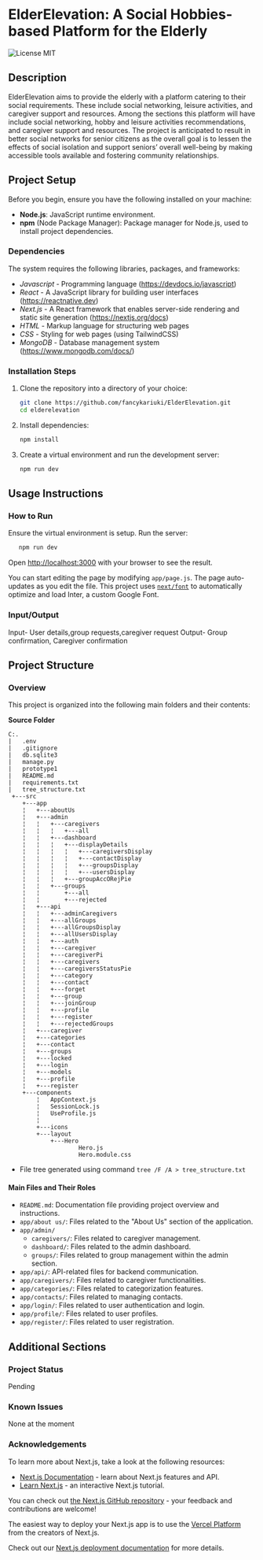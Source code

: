 # ElderElevation: A Social Hobbies-based Platform for the Elderly

![License MIT](https://img.shields.io/badge/License-MIT-blue.svg)



## Description
ElderElevation aims to provide the elderly with a platform catering to their social requirements. These include social networking, leisure activities, and caregiver support and resources. Among the sections this platform will have include social networking, hobby and leisure activities recommendations, and caregiver support and resources. The project is anticipated to result in better social networks for senior citizens as the overall goal is to lessen the effects of social isolation and support seniors’ overall well-being by making accessible tools available and fostering community relationships.


## Project Setup

Before you begin, ensure you have the following installed on your machine:
- **Node.js**: JavaScript runtime environment.
- **npm** (Node Package Manager): Package manager for Node.js, used to install project dependencies.

### Dependencies
The system requires the following libraries, packages, and frameworks:
- *Javascript* - Programming language (https://devdocs.io/javascript)
- *React* - A JavaScript library for building user interfaces (https://reactnative.dev)
- *Next.js* - A React framework that enables server-side rendering and static site generation (https://nextjs.org/docs)
- *HTML* - Markup language for structuring web pages
- *CSS* - Styling for web pages (using TailwindCSS)
- *MongoDB* - Database management system (https://www.mongodb.com/docs/)

### Installation Steps
1. Clone the repository into a directory of your choice:
   ```bash
   git clone https://github.com/fancykariuki/ElderElevation.git
   cd elderelevation
   ```

2. Install dependencies:
   ```bash
   npm install
   ```
   
3. Create a virtual environment and run the development server:
   ```bash
   npm run dev
   ```
   
## Usage Instructions
### How to Run
Ensure the virtual environment is setup.
Run the server:
```bash
   npm run dev
   ```
Open [http://localhost:3000](http://localhost:3000) with your browser to see the result.

You can start editing the page by modifying `app/page.js`. The page auto-updates as you edit the file.
This project uses [`next/font`](https://nextjs.org/docs/basic-features/font-optimization) to automatically optimize and load Inter, a custom Google Font.

### Input/Output
Input- User details,group requests,caregiver request
Output- Group confirmation, Caregiver confirmation

## Project Structure
### Overview

This project is organized into the following main folders and their contents:

 **Source Folder**
```
C:.
|   .env
|   .gitignore
|   db.sqlite3
|   manage.py
|   prototype1
|   README.md
|   requirements.txt
|   tree_structure.txt
 +---src
    +---app
    ¦   +---aboutUs
    ¦   +---admin
    ¦   ¦   +---caregivers
    ¦   ¦   ¦   +---all        
    ¦   ¦   +---dashboard  
    ¦   ¦   ¦   +---displayDetails
    ¦   ¦   ¦   ¦   +---caregiversDisplay
    ¦   ¦   ¦   ¦   +---contactDisplay
    ¦   ¦   ¦   ¦   +---groupsDisplay
    ¦   ¦   ¦   ¦   +---usersDisplay
    ¦   ¦   ¦   +---groupAccORejPie
    ¦   ¦   +---groups
    ¦   ¦       +---all
    ¦   ¦       +---rejected
    ¦   +---api
    ¦   ¦   +---adminCaregivers
    ¦   ¦   +---allGroups
    ¦   ¦   +---allGroupsDisplay
    ¦   ¦   +---allUsersDisplay    
    ¦   ¦   +---auth
    ¦   ¦   +---caregiver
    ¦   ¦   +---caregiverPi
    ¦   ¦   +---caregivers
    ¦   ¦   +---caregiversStatusPie
    ¦   ¦   +---category
    ¦   ¦   +---contact
    ¦   ¦   +---forget
    ¦   ¦   +---group
    ¦   ¦   +---joinGroup
    ¦   ¦   +---profile
    ¦   ¦   +---register
    ¦   ¦   +---rejectedGroups         
    ¦   +---caregiver
    ¦   +---categories
    ¦   +---contact
    ¦   +---groups
    ¦   +---locked
    ¦   +---login
    ¦   +---models
    ¦   +---profile
    ¦   +---register              
    +---components
        ¦   AppContext.js
        ¦   SessionLock.js
        ¦   UseProfile.js
        ¦   
        +---icons
        +---layout
            +---Hero
                    Hero.js
                    Hero.module.css
```
* File tree generated using command `tree /F /A > tree_structure.txt`


#### Main Files and Their Roles

- `README.md`: Documentation file providing project overview and instructions.
- `app/about us/`: Files related to the "About Us" section of the application.
- `app/admin/`
  - `caregivers/`: Files related to caregiver management.
  - `dashboard/`: Files related to the admin dashboard.
  - `groups/`: Files related to group management within the admin section.
- `app/api/`: API-related files for backend communication.
- `app/caregivers/`: Files related to caregiver functionalities.
- `app/categories/`: Files related to categorization features.
- `app/contacts/`: Files related to managing contacts.
- `app/login/`: Files related to user authentication and login.
- `app/profile/`: Files related to user profiles.
- `app/register/`: Files related to user registration.


## Additional Sections
### Project Status
Pending

### Known Issues
None at the moment

### Acknowledgements
To learn more about Next.js, take a look at the following resources:

- [Next.js Documentation](https://nextjs.org/docs) - learn about Next.js features and API.
- [Learn Next.js](https://nextjs.org/learn) - an interactive Next.js tutorial.

You can check out [the Next.js GitHub repository](https://github.com/vercel/next.js/) - your feedback and contributions are welcome!

The easiest way to deploy your Next.js app is to use the [Vercel Platform](https://vercel.com/new?utm_medium=default-template&filter=next.js&utm_source=create-next-app&utm_campaign=create-next-app-readme) from the creators of Next.js.

Check out our [Next.js deployment documentation](https://nextjs.org/docs/deployment) for more details.


